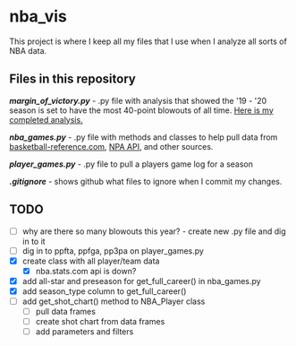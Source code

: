 # nba_vis

This project is where I keep all my files that I use when I analyze all sorts of NBA data.

## Files in this repository

__*margin_of_victory.py*__ - .py file with analysis that showed the '19 - '20 season is set to have the most 40-point blowouts of all time. [Here is my completed analysis.](https://www.tidbitstatistics.com/NBA-blowouts/)

__*nba_games.py*__ - .py file with methods and classes to help pull data from [basketball-reference.com](https://www.basketball-reference.com), [NPA API](https://github.com/swar/nba_api/), and other sources.

__*player_games.py*__ - .py file to pull a players game log for a season

__*.gitignore*__ - shows github what files to ignore when I commit my changes.

## TODO

- [ ] why are there so many blowouts this year? - create new .py file and dig in to it
- [ ] dig in to ppfta, ppfga, pp3pa on player_games.py
- [x] create class with all player/team data
  - [x] nba.stats.com api is down?
- [x] add all-star and preseason for get_full_career() in nba_games.py
- [x] add season_type column to get_full_career()
- [ ] add get_shot_chart() method to NBA_Player class
  - [ ] pull data frames
  - [ ] create shot chart from data frames
  - [ ] add parameters and filters

